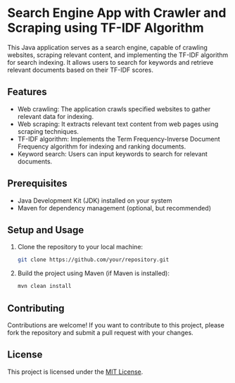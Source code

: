 # Search Engine App with Crawler and Scraping using TF-IDF Algorithm

This Java application serves as a search engine, capable of crawling websites, scraping relevant content, and implementing the TF-IDF algorithm for search indexing. It allows users to search for keywords and retrieve relevant documents based on their TF-IDF scores.

## Features

- Web crawling: The application crawls specified websites to gather relevant data for indexing.
- Web scraping: It extracts relevant text content from web pages using scraping techniques.
- TF-IDF algorithm: Implements the Term Frequency-Inverse Document Frequency algorithm for indexing and ranking documents.
- Keyword search: Users can input keywords to search for relevant documents.

## Prerequisites

- Java Development Kit (JDK) installed on your system
- Maven for dependency management (optional, but recommended)

## Setup and Usage

1. Clone the repository to your local machine:

    ```bash
    git clone https://github.com/your/repository.git
    ```

2. Build the project using Maven (if Maven is installed):

    ```bash
    mvn clean install
    ```

## Contributing

Contributions are welcome! If you want to contribute to this project, please fork the repository and submit a pull request with your changes.

## License

This project is licensed under the [MIT License](LICENSE).
